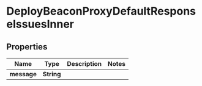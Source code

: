 

# DeployBeaconProxyDefaultResponseIssuesInner


## Properties

| Name | Type | Description | Notes |
|------------ | ------------- | ------------- | -------------|
|**message** | **String** |  |  |



